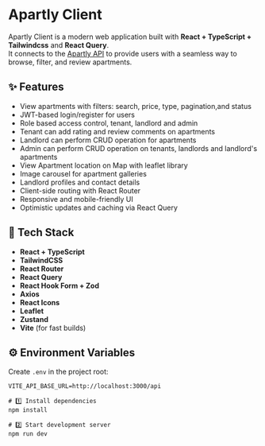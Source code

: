 # Apartly Client

Apartly Client is a modern web application built with **React + TypeScript + Tailwindcss** and **React Query**.  
It connects to the [Apartly API](../apartly-api) to provide users with a seamless way to browse, filter, and review apartments.

## ✨ Features

- View apartments with filters: search, price, type, pagination,and status
- JWT-based login/register for users
- Role based access control, tenant, landlord and admin
- Tenant can add rating and review comments on apartments
- Landlord can perform CRUD operation for apartments
- Admin can perform CRUD operation on tenants, landlords and landlord's apartments
- View Apartment location on Map with leaflet library
- Image carousel for apartment galleries
- Landlord profiles and contact details
- Client-side routing with React Router
- Responsive and mobile-friendly UI
- Optimistic updates and caching via React Query

## 🧠 Tech Stack

- **React + TypeScript**
- **TailwindCSS**
- **React Router**
- **React Query**
- **React Hook Form + Zod**
- **Axios**
- **React Icons**
- **Leaflet**
- **Zustand**
- **Vite** (for fast builds)

## ⚙️ Environment Variables

Create `.env` in the project root:

```env
VITE_API_BASE_URL=http://localhost:3000/api

# 1️⃣ Install dependencies
npm install

# 2️⃣ Start development server
npm run dev
```
